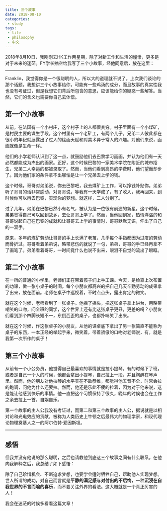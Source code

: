 ```yaml
---
title: 三个故事
date: 2018-08-10
categories:
 - study
tags:
 - life
 - philosophy
 - 中文
---
```


2018年8月10日，我刚刚去HK工作两星期，除了对新工作和生活的憧憬，更多是对于未来的迷茫。FY学长抽空给我写了三个小故事，经他同意后，放在这里：

<!-- more -->

---

Franklin，我觉得你是一个很聪明的人，所以大的道理就不说了。上次我们谈论的那个话题，我想讲三个小故事给你，可能有一些鸡汤的成分，而且故事的真实性我也没有考证过，但是我想它们背后所包含的意思，应该能给你的疑惑一些解答。当然，它们的含义也需要你自己去体悟。

## 第一个小故事

从前，在法国有一个小村庄，这个村子上的人都很贫穷。村子里面有一个小煤矿，是村民主要的谋生手段。这个村里有一个老矿工，有两个儿子。兄弟二人彼此都在很小的年纪就展露出了过人的绘画天赋和对美术异于常人的兴趣。对他们来说，画画就像是生命一样。

他们的小学老师认识到了这一点，就鼓励他们去巴黎学习画画，并认为他们有一天必然都能成为杰出的画家。正好，这个时候巴黎的一家美术学院在附近的城市招生，兄弟二人幸运的都被录取了。然而，当他们看到高昂的学费时，他们望而却步了。因为他们家的条件拿不出哪怕是让一个兄弟去上学的钱。

这个时候，哥哥对弟弟说，你去巴黎吧，我去煤矿上工作，可以挣钱补贴你。弟弟听了哥哥的话非常感动，对哥哥说，等我有一天学成了，有了收入，我再回来，到时候你可以再去巴黎，实现你的梦想。就这样，二人分别了。

过了几年，弟弟在巴黎已然小有名气，被认为是一位很有前途的新星。这个时候，弟弟觉得自己可以回到故乡，去让哥哥上学了。然而，当他回到家，热情洋溢的和哥哥说起自己在巴黎的成就和让哥哥去上学的事情时，哥哥默默无语，伸出了自己的一双手。

原来，多年的煤矿劳动让哥哥的手上长满了老茧，几乎每个手指都因为过度的劳动而骨折过。哥哥看着弟弟说，略带悲伤的就说了一句，弟弟，哥哥的手已经再拿不了画笔了。弟弟看着哥哥，一时间竟什么也说不出来，眼泪不自觉的流出了眼眶。

## 第二个小故事

在一所的普通的小学里，老师们正在带着孩子们上手工课。今天，是检查上次布置的功课，做一张小桌子的时间。每个小朋友都高兴的把自己几天辛勤劳动的成果拿了出来，放在面前。老师在桌子中巡视着，不时点点头，露出肯定的微笑。

就在这个时候，老师看到了一张桌子。他摇了摇头，把这张桌子拿上讲台，用略带嘲笑的口吻，问全班的同学，这个世界上还有比这张桌子更丑，更差的吗？小朋友们看到那个四脚长短不一，东倒西歪的桌子，也都扑哧笑了出来。

就在这个时候，作这张桌子的小朋友，从他的课桌底下拿出了另一张简直不能称为桌子的东西，一本正经的举起手来，微笑着，带着骄傲的口吻对老师说，有，就是我第一次所作的桌子！

## 第三个小故事

从前有一个小公务员，他觉得自己最喜欢的事情就是拉小提琴。有的时候下了班，或者是自己一个人的时候，他都会拿出小提琴，自己拉上一段，并且陶醉在琴声里。然而，他的朋友对他拉琴的水平实在不敢恭维，都觉得他五音不全，时常会拉的跑调，问他为什么还要拉。然而，他还是乐此不疲的拉着，因为对于他来说，这是能让他感到快乐的事情。他一直把这个习惯保持了很久，晚年的时候也会在工作之余去拉上一首，自娱自乐。

第一个故事的主人公我没有考证过，而第二和第三个故事的主人公，据说就是以相对论和光电效应的贡献，被称为人类历史上牛顿之后最伟大的物理学家，和现代理论物理奠基人之一的阿尔伯特·爱因斯坦。

---

## 感悟

但我并没有他说的那么聪明，之后也请教他到底这三个故事之间有什么联系。在他向我解释之后，我总结了如下感悟：

除了自己珍惜机会、不断追求梦想，也要学会适时牺牲自己，帮助他人实现梦想。世人所谓的成功，对自己而言就是**平静的满足感**与**对付出的不后悔**，一种**沉浸在自我世界的不言而喻的喜乐**，而不要关注外界的看法。这大概就是一个真正厉害的人！

我会在迷茫的时候多看看这篇文章！

